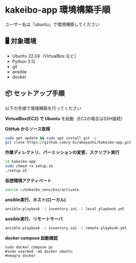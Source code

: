 # kakeibo-app 環境構築手順
ユーザー名は「ubuntu」で環境構築してください

## 🖥 対象環境

- Ubuntu 22.04（VirtualBox など）
- Python 3.12
- git
- ansible
- docker

## 📦 セットアップ手順
以下の手順で環境構築を行ってください

**VirtualBox(EC2) で Ubuntu** を起動（EC2の場合はSSH接続）

**GitHub からソース取得**

```bash
sudo apt update && sudo apt install git -y
git clone https://github.com/y-hirabayashi/kakeibo-app.git
```

**作業ディレクトリ、パーミッションの変更、スクリプト実行**

```bash
cd kakeibo-app
sudo chmod +x setup.sh
./setup.sh
```

**仮想環境アクティベート**

```bash
source ~/kakeibo_venv/bin/activate
```
**ansible実行、ホスト(ローカル)**
```bash
ansible-playbook -i inventory.ini -l local playbook.yml
```
**ansible実行、リモートサーバ**
```bash
ansible-playbook -i inventory.ini -l remote playbook.yml
```

**docker compose 起動確認**

```basu
sudo docker compose ps
#sudo usermod -aG docker ubuntu
#newgrp docker
```
